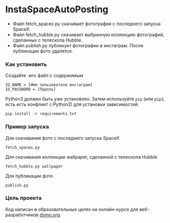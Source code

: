 # InstaSpaceAutoPosting

- Файл fetch_spacex.py скачивает фотографии с последнего запуска SpaceX.
- Файл fetch_hubble.py скачивает выбранную коллекцию фотографий, сделанных с телескопа Hubble.
- Файл publish.py публикует фотографии в инстаграм. После публикации фото удалятся. 

### Как установить

Создайте .env файл с содержимым
```
IG_NAME = [Имя пользователя инстаграм]
IG_PASSWORD = [Пароль]
```

Python3 должен быть уже установлен. 
Затем используйте `pip` (или `pip3`, есть есть конфликт с Python2) для установки зависимостей:
```
pip install -r requirements.txt
```

### Пример запуска

Для скачивания фото с последнего запуска SpaceX
```
fetch_spacex.py
```
Для скачивания коллекции wallpaper, сделанной с телескопа Hubble
```
fetch_hubble.py wallpaper
```
Для публикации фото
```
publish.py
```

### Цель проекта

Код написан в образовательных целях на онлайн-курсе для веб-разработчиков [dvmn.org](https://dvmn.org/).
